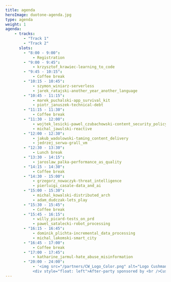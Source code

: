 ```yaml
---
title: agenda
heroImage: duotone-agenda.jpg
type: agenda
weight: 1
agenda:
    - tracks: 
        - "Track 1"
        - "Track 2"
      slots: 
        - "8:00 - 9:00":
            - Registration
        - "9:00 - 9:45": 
            - krzysztof_krawiec-learning_to_code
        - "9:45 - 10:15":
            - Coffee break
        - "10:15 - 10:45":
            - szymon_winiarz-serverless
            - jarek_ratajski-another_year_another_language
        - "10:45 - 11:15":
            - marek_puchalski-app_survival_kit
            - piotr_januszek-technical-debt
        - "11:15 - 11:30":
            - Coffee break
        - "11:30 - 12:00":
            - wojtek_lesicki-pawel_czubachowski-content_security_policy            
            - michal_jawulski-reactive
        - "12:00 - 12:30":
            - jakub_wadolowski-taming_content_delivery
            - jedrzej_serwa-grall_vm
        - "12:30 - 13:30":
            - Lunch break
        - "13:30 - 14:15":
            - jaroslaw_palka-performance_as_quality
        - "14:15 - 14:30":
            - Coffee break
        - "14:30 - 15:00":
            - grzegorz_nowaczyk-threat_intelligence
            - pierluigi_casale-data_and_ai
        - "15:00 - 15:30":
            - michal_kowalski-distributed_arch
            - adam_dudczak-lets_play
        - "15:30 - 15:45":
            - Coffee break
        - "15:45 - 16:15":
            - willy_picard-tests_on_prd
            - pawel_satalecki-robot_processing
        - "16:15 - 16:45":
            - dominik_plichta-incremental_data_processing
            - michal_lakomski-smart_city
        - "16:45 - 17:00":
            - Coffee break
        - "17:00 - 17:45":
            - katharine_jarmul-hate_abuse_misinformation
        - "20:00 - 24:00":
            - '<img src="/partners/CW_Logo_Color.png" alt="Logo Cushman & Wakefield" style="max-height: 50px; padding-left: 10px">
            <div style="float: left">After-party sponsored by <br />Cushman & Wakefield</div>'
---
```

